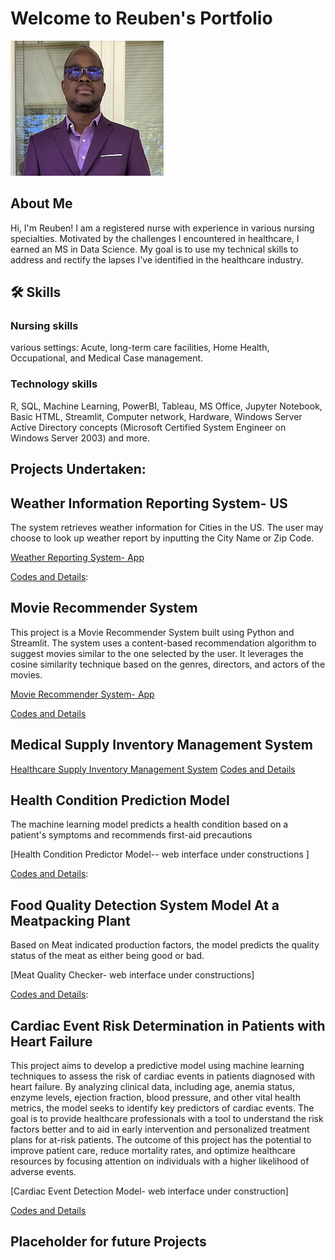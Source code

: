 # Welcome to Reuben's Portfolio

![recent photo](https://github.com/wuahmartor/portfolio/blob/main/reuben_photo.png?raw=true)
## About Me
Hi, I'm Reuben! I am a registered nurse with experience in various nursing specialties. Motivated by the challenges I encountered in healthcare, I earned an MS in Data Science. My goal is to use my technical skills to address and rectify the lapses I've identified in the healthcare industry.

## 🛠 Skills
### Nursing skills 
various settings: Acute, long-term care facilities, Home Health, Occupational, and Medical Case management. 
    
### Technology skills
R, SQL, Machine Learning, PowerBI, Tableau, MS Office, Jupyter Notebook, Basic HTML, Streamlit, Computer network, Hardware, Windows Server Active Directory concepts (Microsoft Certified System Engineer on Windows Server 2003) and more.

## Projects Undertaken:

## Weather Information Reporting System- US 
The system retrieves weather information for Cities in the US. The user may choose to look up weather report by inputting the City Name or Zip Code.

[Weather Reporting System- App](https://portfolio-6l7ghqepmbfouzzsqmpjfj.streamlit.app/)

[Codes and Details](https://github.com/wuahmartor/portfolio/blob/main/weatherReportSystem/weatherReportSystem.py):



## Movie Recommender System
This project is a Movie Recommender System built using Python and Streamlit. The system uses a content-based recommendation algorithm to suggest movies similar to the one selected by the user. It leverages the cosine similarity technique based on the genres, directors, and actors of the movies.

[Movie Recommender System- App](https://portfolio-mxj3qbebyakqgkfu8datxk.streamlit.app)

[Codes and Details](https://github.com/wuahmartor/portfolio/blob/main/movieRecommender/movieRecommender.py)



## Medical Supply Inventory Management System
[Healthcare Supply Inventory Management System](https://portfolio-nohukkscvph5ayjyt9vwdl.streamlit.app/)
[Codes and Details](https://github.com/wuahmartor/portfolio/blob/main/inventoryManagement/main_page.py)


## Health Condition Prediction Model 
The machine learning model predicts a health condition based on a patient's symptoms and recommends first-aid precautions

[Health Condition Predictor Model-- web interface under constructions ]

[Codes and Details](https://github.com/wuahmartor/portfolio/blob/main/diseasePredictionSystem/disease_prediction.ipynb): 



## Food Quality Detection System Model At a Meatpacking Plant
Based on Meat indicated production factors, the model predicts the quality status of the meat as either being good or bad. 

[Meat Quality Checker- web interface under constructions]

[Codes and Details](https://github.com/wuahmartor/portfolio/blob/main/foodQualityDetectionSystem/foodQualityDectection.ipynb): 


## Cardiac Event Risk Determination in Patients with Heart Failure 

This project aims to develop a predictive model using machine learning techniques to assess the risk of cardiac events in patients diagnosed with heart failure. By analyzing clinical data, including age, anemia status, enzyme levels, ejection fraction, blood pressure, and other vital health metrics, the model seeks to identify key predictors of cardiac events. The goal is to provide healthcare professionals with a tool to understand the risk factors better and to aid in early intervention and personalized treatment plans for at-risk patients. The outcome of this project has the potential to improve patient care, reduce mortality rates, and optimize healthcare resources by focusing attention on individuals with a higher likelihood of adverse events.

[Cardiac Event Detection Model- web interface under construction]

[Codes and Details](https://github.com/wuahmartor/portfolio/blob/main/heartFailurePredictionModel/heartFailurePrediction.ipynb) 


## Placeholder for future Projects

